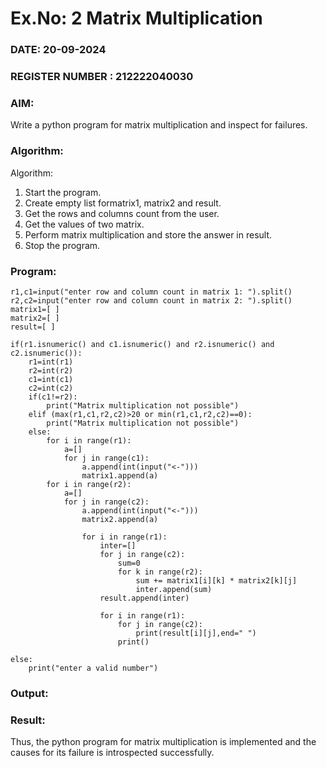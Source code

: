 # Ex.No: 2   Matrix Multiplication 

### DATE: 20-09-2024                                                                          
### REGISTER NUMBER : 212222040030

### AIM: 
Write a python program for matrix multiplication and inspect for failures.
 
### Algorithm:

Algorithm:
1. Start the program.
2. Create empty list formatrix1, matrix2 and result.
3. Get the rows and columns count from the user.
4. Get the values of two matrix.
5. Perform matrix multiplication and store the answer in result.
6. Stop the program.
### Program:
```
r1,c1=input("enter row and column count in matrix 1: ").split() 
r2,c2=input("enter row and column count in matrix 2: ").split() 
matrix1=[ ]
matrix2=[ ] 
result=[ ]

if(r1.isnumeric() and c1.isnumeric() and r2.isnumeric() and c2.isnumeric()): 
    r1=int(r1)
    r2=int(r2) 
    c1=int(c1) 
    c2=int(c2) 
    if(c1!=r2):
        print("Matrix multiplication not possible") 
    elif (max(r1,c1,r2,c2)>20 or min(r1,c1,r2,c2)==0):
        print("Matrix multiplication not possible")
    else:
        for i in range(r1):
            a=[]
            for j in range(c1): 
                a.append(int(input("<-"))) 
                matrix1.append(a)
        for i in range(r2):
            a=[]
            for	j in range(c2): 
                a.append(int(input("<-")))
                matrix2.append(a)

                for i in range(r1): 
                    inter=[]
                    for j in range(c2): 
                        sum=0
                        for k in range(r2):
                            sum += matrix1[i][k] * matrix2[k][j] 
                            inter.append(sum)
                    result.append(inter)

                    for i in range(r1):
                        for j in range(c2):
                            print(result[i][j],end=" ")
                        print()

else:
    print("enter a valid number")
```


### Output:






### Result:
Thus, the python program for matrix multiplication is implemented and the causes for its failure is introspected successfully.
